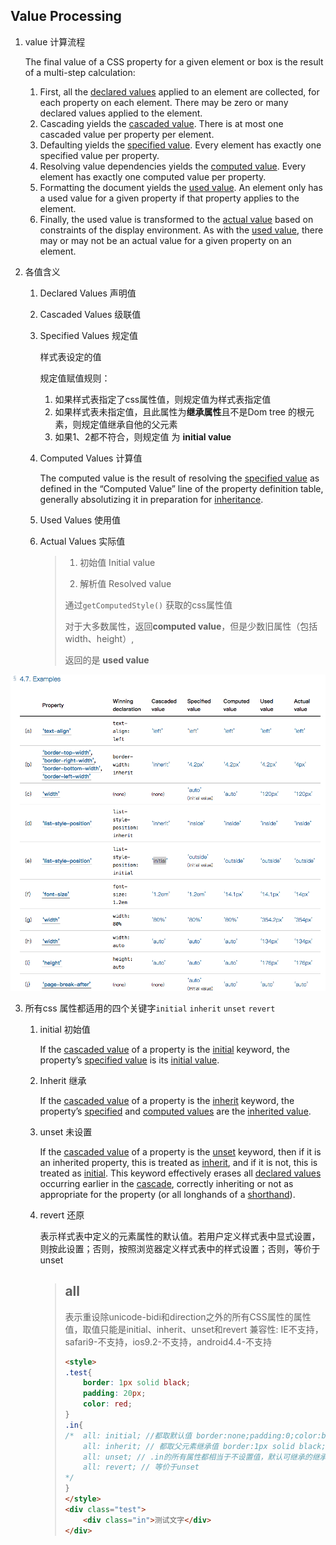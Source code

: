 ## **Value Processing**

1. value 计算流程

   The final value of a CSS property for a given element or box is the result of a multi-step calculation:

   1. First, all the [declared values](https://drafts.csswg.org/css-cascade-4/#declared-value) applied to an element are collected, for each property on each element. There may be zero or many declared values applied to the element.
   2. Cascading yields the [cascaded value](https://drafts.csswg.org/css-cascade-4/#cascaded-value). There is at most one cascaded value per property per element.
   3. Defaulting yields the [specified value](https://drafts.csswg.org/css-cascade-4/#specified-value). Every element has exactly one specified value per property.
   4. Resolving value dependencies yields the [computed value](https://drafts.csswg.org/css-cascade-4/#computed-value). Every element has exactly one computed value per property.
   5. Formatting the document yields the [used value](https://drafts.csswg.org/css-cascade-4/#used-value). An element only has a used value for a given property if that property applies to the element.
   6. Finally, the used value is transformed to the [actual value](https://drafts.csswg.org/css-cascade-4/#actual-value) based on constraints of the display environment. As with the [used value](https://drafts.csswg.org/css-cascade-4/#used-value), there may or may not be an actual value for a given property on an element.

2. 各值含义

   1. Declared Values  声明值

   2. Cascaded Values  级联值

   3. Specified Values 规定值

      样式表设定的值

      规定值赋值规则：

      1. 如果样式表指定了css属性值，则规定值为样式表指定值
      2. 如果样式表未指定值，且此属性为**继承属性**且不是Dom tree 的根元素，则规定值继承自他的父元素
      3. 如果1、2都不符合，则规定值 为 **initial value**

   4. Computed Values 计算值

      The computed value is the result of resolving the [specified value](https://drafts.csswg.org/css-cascade-4/#specified-value) as defined in the “Computed Value” line of the property definition table, generally absolutizing it in preparation for [inheritance](https://drafts.csswg.org/css-cascade-4/#inheritance).

   5. Used Values 使用值

   6. Actual Values 实际值

      

      >1. 初始值 Initial value
      >
      >2. 解析值 Resolved value
      >
      >   通过`getComputedStyle()` 获取的css属性值
      >
      >   对于大多数属性，返回**computed value**，但是少数旧属性（包括width、height）,
      >
      >   返回的是 **used value**

![image-20200609145000257](../../../../image/image-20200609145000257.png)

3. 所有css 属性都适用的四个关键字`initial` `inherit` `unset` `revert`

   1. initial 初始值

      If the [cascaded value](https://drafts.csswg.org/css-cascade/#cascaded-value) of a property is the [initial](https://drafts.csswg.org/css-cascade/#valdef-all-initial) keyword, the property’s [specified value](https://drafts.csswg.org/css-cascade/#specified-value) is its [initial value](https://drafts.csswg.org/css-cascade/#initial-value).

   2. Inherit 继承

      If the [cascaded value](https://drafts.csswg.org/css-cascade/#cascaded-value) of a property is the [inherit](https://drafts.csswg.org/css-cascade/#valdef-all-inherit) keyword, the property’s [specified](https://drafts.csswg.org/css-cascade/#specified-value) and [computed values](https://drafts.csswg.org/css-cascade/#computed-value) are the [inherited value](https://drafts.csswg.org/css-cascade/#inherited-value).

   3. unset 未设置

      If the [cascaded value](https://drafts.csswg.org/css-cascade/#cascaded-value) of a property is the [unset](https://drafts.csswg.org/css-cascade/#valdef-all-unset) keyword, then if it is an inherited property, this is treated as [inherit](https://drafts.csswg.org/css-cascade/#valdef-all-inherit), and if it is not, this is treated as [initial](https://drafts.csswg.org/css-cascade/#valdef-all-initial). This keyword effectively erases all [declared values](https://drafts.csswg.org/css-cascade/#declared-value) occurring earlier in the [cascade](https://drafts.csswg.org/css-cascade/#cascade), correctly inheriting or not as appropriate for the property (or all longhands of a [shorthand](https://drafts.csswg.org/css-cascade/#shorthand-property)).

   4. revert 还原

      表示样式表中定义的元素属性的默认值。若用户定义样式表中显式设置，则按此设置；否则，按照浏览器定义样式表中的样式设置；否则，等价于unset

      > ## all
      >
      > 表示重设除unicode-bidi和direction之外的所有CSS属性的属性值，取值只能是initial、inherit、unset和revert
      > 兼容性: IE不支持，safari9-不支持，ios9.2-不支持，android4.4-不支持
      >
      > ```html
      > <style>
      > .test{
      >     border: 1px solid black;
      >     padding: 20px;
      >     color: red;
      > }
      > .in{
      > /*  all: initial; //都取默认值 border:none;padding:0;color:black;
      >     all: inherit; // 都取父元素继承值 border:1px solid black;padding:20px;color:red;
      >     all: unset; // .in的所有属性都相当于不设置值，默认可继承的继承，不可继承的保持默认值		  border:none;padding:0;color:red;
      >     all: revert; // 等价于unset
      > */
      > }
      > </style>
      > <div class="test">
      >     <div class="in">测试文字</div>            
      > </div>
      > ```

 


